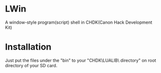 # LWin
A window-style program(script) shell in CHDK(Canon Hack Development Kit)

# Installation
Just put the files under the "bin" to your "CHDK\LUALIB\ directory" on root directory of your SD card.
